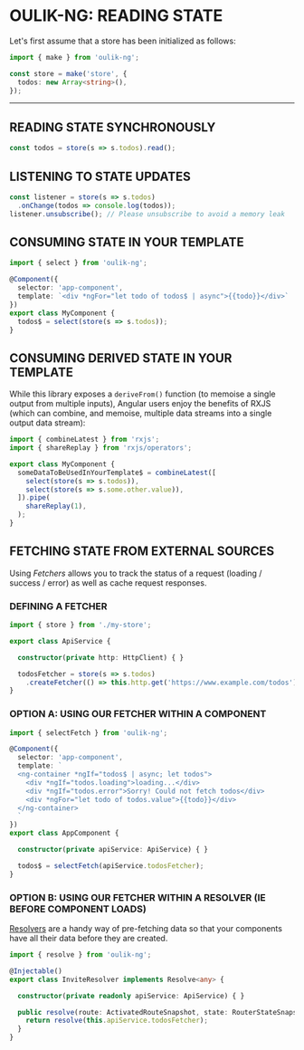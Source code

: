 # OULIK-NG: READING STATE #

Let's first assume that a store has been initialized as follows:
```Typescript
import { make } from 'oulik-ng';

const store = make('store', {
  todos: new Array<string>(),
}); 
```
---

## READING STATE SYNCHRONOUSLY ##
```Typescript
const todos = store(s => s.todos).read();
```

## LISTENING TO STATE UPDATES ##
```Typescript
const listener = store(s => s.todos)
  .onChange(todos => console.log(todos));
listener.unsubscribe(); // Please unsubscribe to avoid a memory leak
```  

## CONSUMING STATE IN YOUR TEMPLATE ##
```Typescript
import { select } from 'oulik-ng';

@Component({
  selector: 'app-component',
  template: `<div *ngFor="let todo of todos$ | async">{{todo}}</div>`
})
export class MyComponent {
  todos$ = select(store(s => s.todos));
}
```

## CONSUMING DERIVED STATE IN YOUR TEMPLATE ##
While this library exposes a `deriveFrom()` function (to memoise a single output from multiple inputs), Angular users enjoy the benefits of RXJS (which can combine, and memoise, multiple data streams into a single output data stream):
```Typescript
import { combineLatest } from 'rxjs';
import { shareReplay } from 'rxjs/operators';

export class MyComponent {
  someDataToBeUsedInYourTemplate$ = combineLatest([
    select(store(s => s.todos)),
    select(store(s => s.some.other.value)),
  ]).pipe(
    shareReplay(1),
  );
}
```

## FETCHING STATE FROM EXTERNAL SOURCES ##
Using *Fetchers* allows you to track the status of a request (loading / success / error) as well as cache request responses.

### DEFINING A FETCHER ###
```Typescript
import { store } from './my-store';

export class ApiService {

  constructor(private http: HttpClient) { }

  todosFetcher = store(s => s.todos)
    .createFetcher(() => this.http.get('https://www.example.com/todos'), { cacheForMillis: 1000 * 60 });
}
```

### OPTION A: USING OUR FETCHER WITHIN A COMPONENT ###

```Typescript
import { selectFetch } from 'oulik-ng';

@Component({
  selector: 'app-component',
  template: `
  <ng-container *ngIf="todos$ | async; let todos">
    <div *ngIf="todos.loading">loading...</div>
    <div *ngIf="todos.error">Sorry! Could not fetch todos</div>
    <div *ngFor="let todo of todos.value">{{todo}}</div>
  </ng-container>
  `
})
export class AppComponent {

  constructor(private apiService: ApiService) { }

  todos$ = selectFetch(apiService.todosFetcher);
}
```

### OPTION B: USING OUR FETCHER WITHIN A RESOLVER (IE BEFORE COMPONENT LOADS) ###
[Resolvers](https://angular.io/api/router/Resolve) are a handy way of pre-fetching data so that your components have all their data before they are created.
```Typescript
import { resolve } from 'oulik-ng';

@Injectable()
export class InviteResolver implements Resolve<any> {

  constructor(private readonly apiService: ApiService) { }

  public resolve(route: ActivatedRouteSnapshot, state: RouterStateSnapshot) {
    return resolve(this.apiService.todosFetcher);
  }
}

```
